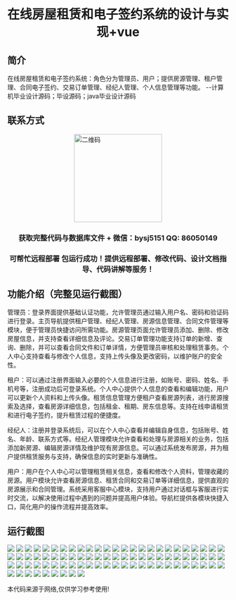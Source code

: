 <p><h1 align="center">在线房屋租赁和电子签约系统的设计与实现+vue</h1></p>

## 简介
在线房屋租赁和电子签约系统：角色分为管理员、用户；提供房源管理、租户管理、合同电子签约、交易订单管理、经纪人管理、个人信息管理等功能。    --计算机毕业设计源码；毕设源码；java毕业设计源码


## 联系方式
<img src="https://bs-1329754181.cos.ap-shanghai.myqcloud.com/wx.jpg" alt="二维码" style="display: block; margin: 0 auto;" width="200px">
<p><h3 align="center">获取完整代码与数据库文件 + 微信：bysj5151 QQ: 86050149</h3></p>
<p><h3 align="center">可帮忙远程部署 包运行成功！提供远程部署、修改代码、设计文档指导、代码讲解等服务！</h3></p>

## 功能介绍（完整见运行截图）
管理员：登录界面提供基础认证功能，允许管理员通过输入用户名、密码和验证码进行登录。主页导航提供租户管理、经纪人管理、房源信息管理、合同文件管理等模块，便于管理员快捷访问所需功能。房源管理页面允许管理员添加、删除、修改房屋信息，并支持查看详细信息及评论。交易订单管理功能支持订单的新增、查询、删除，并可以查看合同文件和订单详情，方便管理员审核和处理租赁事务。个人中心支持查看与修改个人信息，支持上传头像及更改密码，以维护账户的安全性。

租户：可以通过注册界面输入必要的个人信息进行注册，如账号、密码、姓名、手机号等，注册成功后可登录系统。个人中心提供个人信息的查看和编辑功能，用户可以更新个人资料和上传头像。租赁信息管理方便租户查看房源列表，进行房源搜索及选择，查看房源详细信息，包括租金、租期、房东信息等。支持在线申请租赁和进行电子签约，提升租赁过程的便捷度。

经纪人：注册并登录系统后，可以在个人中心查看并编辑自身信息，包括账号、姓名、年龄、联系方式等。经纪人管理模块允许查看和处理与房源相关的业务，包括添加新房源、编辑房源详情及维护现有房源信息。可以通过系统发布房源，并为租户提供租赁服务与支持，确保信息的实时更新与准确性。

用户：用户在个人中心可以管理租赁相关信息，查看和修改个人资料，管理收藏的房源。用户模块允许查看房源信息、租赁合同和交易订单等详细信息，提供直观的房源展示和合同管理。系统采用客服中心模块，支持用户通过对话框与客服进行实时交流，以解决使用过程中遇到的问题并提高用户体验。导航栏提供各模块快捷入口，简化用户的操作流程并提高效率。


## 运行截图
![](https://bs-1329754181.cos.ap-shanghai.myqcloud.com/ssm/OnlineHouseRentalAndElectronicSigningSystem/img/001.jpg)
![](https://bs-1329754181.cos.ap-shanghai.myqcloud.com/ssm/OnlineHouseRentalAndElectronicSigningSystem/img/002.jpg)
![](https://bs-1329754181.cos.ap-shanghai.myqcloud.com/ssm/OnlineHouseRentalAndElectronicSigningSystem/img/003.jpg)
![](https://bs-1329754181.cos.ap-shanghai.myqcloud.com/ssm/OnlineHouseRentalAndElectronicSigningSystem/img/004.jpg)
![](https://bs-1329754181.cos.ap-shanghai.myqcloud.com/ssm/OnlineHouseRentalAndElectronicSigningSystem/img/005.jpg)
![](https://bs-1329754181.cos.ap-shanghai.myqcloud.com/ssm/OnlineHouseRentalAndElectronicSigningSystem/img/006.jpg)
![](https://bs-1329754181.cos.ap-shanghai.myqcloud.com/ssm/OnlineHouseRentalAndElectronicSigningSystem/img/007.jpg)
![](https://bs-1329754181.cos.ap-shanghai.myqcloud.com/ssm/OnlineHouseRentalAndElectronicSigningSystem/img/008.jpg)
![](https://bs-1329754181.cos.ap-shanghai.myqcloud.com/ssm/OnlineHouseRentalAndElectronicSigningSystem/img/009.jpg)
![](https://bs-1329754181.cos.ap-shanghai.myqcloud.com/ssm/OnlineHouseRentalAndElectronicSigningSystem/img/010.jpg)
![](https://bs-1329754181.cos.ap-shanghai.myqcloud.com/ssm/OnlineHouseRentalAndElectronicSigningSystem/img/011.jpg)
![](https://bs-1329754181.cos.ap-shanghai.myqcloud.com/ssm/OnlineHouseRentalAndElectronicSigningSystem/img/012.jpg)
![](https://bs-1329754181.cos.ap-shanghai.myqcloud.com/ssm/OnlineHouseRentalAndElectronicSigningSystem/img/013.jpg)
![](https://bs-1329754181.cos.ap-shanghai.myqcloud.com/ssm/OnlineHouseRentalAndElectronicSigningSystem/img/014.jpg)
![](https://bs-1329754181.cos.ap-shanghai.myqcloud.com/ssm/OnlineHouseRentalAndElectronicSigningSystem/img/015.jpg)
![](https://bs-1329754181.cos.ap-shanghai.myqcloud.com/ssm/OnlineHouseRentalAndElectronicSigningSystem/img/016.jpg)
![](https://bs-1329754181.cos.ap-shanghai.myqcloud.com/ssm/OnlineHouseRentalAndElectronicSigningSystem/img/017.jpg)
![](https://bs-1329754181.cos.ap-shanghai.myqcloud.com/ssm/OnlineHouseRentalAndElectronicSigningSystem/img/018.jpg)
![](https://bs-1329754181.cos.ap-shanghai.myqcloud.com/ssm/OnlineHouseRentalAndElectronicSigningSystem/img/019.jpg)
![](https://bs-1329754181.cos.ap-shanghai.myqcloud.com/ssm/OnlineHouseRentalAndElectronicSigningSystem/img/020.jpg)
![](https://bs-1329754181.cos.ap-shanghai.myqcloud.com/ssm/OnlineHouseRentalAndElectronicSigningSystem/img/021.jpg)
![](https://bs-1329754181.cos.ap-shanghai.myqcloud.com/ssm/OnlineHouseRentalAndElectronicSigningSystem/img/022.jpg)
![](https://bs-1329754181.cos.ap-shanghai.myqcloud.com/ssm/OnlineHouseRentalAndElectronicSigningSystem/img/023.jpg)
![](https://bs-1329754181.cos.ap-shanghai.myqcloud.com/ssm/OnlineHouseRentalAndElectronicSigningSystem/img/024.jpg)
![](https://bs-1329754181.cos.ap-shanghai.myqcloud.com/ssm/OnlineHouseRentalAndElectronicSigningSystem/img/025.jpg)
![](https://bs-1329754181.cos.ap-shanghai.myqcloud.com/ssm/OnlineHouseRentalAndElectronicSigningSystem/img/026.jpg)
![](https://bs-1329754181.cos.ap-shanghai.myqcloud.com/ssm/OnlineHouseRentalAndElectronicSigningSystem/img/027.jpg)
![](https://bs-1329754181.cos.ap-shanghai.myqcloud.com/ssm/OnlineHouseRentalAndElectronicSigningSystem/img/028.jpg)
![](https://bs-1329754181.cos.ap-shanghai.myqcloud.com/ssm/OnlineHouseRentalAndElectronicSigningSystem/img/029.jpg)
![](https://bs-1329754181.cos.ap-shanghai.myqcloud.com/ssm/OnlineHouseRentalAndElectronicSigningSystem/img/030.jpg)
![](https://bs-1329754181.cos.ap-shanghai.myqcloud.com/ssm/OnlineHouseRentalAndElectronicSigningSystem/img/031.jpg)
![](https://bs-1329754181.cos.ap-shanghai.myqcloud.com/ssm/OnlineHouseRentalAndElectronicSigningSystem/img/032.jpg)
![](https://bs-1329754181.cos.ap-shanghai.myqcloud.com/ssm/OnlineHouseRentalAndElectronicSigningSystem/img/033.jpg)
![](https://bs-1329754181.cos.ap-shanghai.myqcloud.com/ssm/OnlineHouseRentalAndElectronicSigningSystem/img/034.jpg)
![](https://bs-1329754181.cos.ap-shanghai.myqcloud.com/ssm/OnlineHouseRentalAndElectronicSigningSystem/img/035.jpg)
![](https://bs-1329754181.cos.ap-shanghai.myqcloud.com/ssm/OnlineHouseRentalAndElectronicSigningSystem/img/036.jpg)
![](https://bs-1329754181.cos.ap-shanghai.myqcloud.com/ssm/OnlineHouseRentalAndElectronicSigningSystem/img/037.jpg)
![](https://bs-1329754181.cos.ap-shanghai.myqcloud.com/ssm/OnlineHouseRentalAndElectronicSigningSystem/img/038.jpg)
![](https://bs-1329754181.cos.ap-shanghai.myqcloud.com/ssm/OnlineHouseRentalAndElectronicSigningSystem/img/039.jpg)
![](https://bs-1329754181.cos.ap-shanghai.myqcloud.com/ssm/OnlineHouseRentalAndElectronicSigningSystem/img/040.jpg)
![](https://bs-1329754181.cos.ap-shanghai.myqcloud.com/ssm/OnlineHouseRentalAndElectronicSigningSystem/img/041.jpg)
![](https://bs-1329754181.cos.ap-shanghai.myqcloud.com/ssm/OnlineHouseRentalAndElectronicSigningSystem/img/042.jpg)
![](https://bs-1329754181.cos.ap-shanghai.myqcloud.com/ssm/OnlineHouseRentalAndElectronicSigningSystem/img/043.jpg)
![](https://bs-1329754181.cos.ap-shanghai.myqcloud.com/ssm/OnlineHouseRentalAndElectronicSigningSystem/img/044.jpg)
![](https://bs-1329754181.cos.ap-shanghai.myqcloud.com/ssm/OnlineHouseRentalAndElectronicSigningSystem/img/045.jpg)
![](https://bs-1329754181.cos.ap-shanghai.myqcloud.com/ssm/OnlineHouseRentalAndElectronicSigningSystem/img/046.jpg)
![](https://bs-1329754181.cos.ap-shanghai.myqcloud.com/ssm/OnlineHouseRentalAndElectronicSigningSystem/img/047.jpg)
![](https://bs-1329754181.cos.ap-shanghai.myqcloud.com/ssm/OnlineHouseRentalAndElectronicSigningSystem/img/048.jpg)
![](https://bs-1329754181.cos.ap-shanghai.myqcloud.com/ssm/OnlineHouseRentalAndElectronicSigningSystem/img/049.jpg)
![](https://bs-1329754181.cos.ap-shanghai.myqcloud.com/ssm/OnlineHouseRentalAndElectronicSigningSystem/img/050.jpg)
![](https://bs-1329754181.cos.ap-shanghai.myqcloud.com/ssm/OnlineHouseRentalAndElectronicSigningSystem/img/051.jpg)
![](https://bs-1329754181.cos.ap-shanghai.myqcloud.com/ssm/OnlineHouseRentalAndElectronicSigningSystem/img/052.jpg)
![](https://bs-1329754181.cos.ap-shanghai.myqcloud.com/ssm/OnlineHouseRentalAndElectronicSigningSystem/img/053.jpg)
![](https://bs-1329754181.cos.ap-shanghai.myqcloud.com/ssm/OnlineHouseRentalAndElectronicSigningSystem/img/054.jpg)
![](https://bs-1329754181.cos.ap-shanghai.myqcloud.com/ssm/OnlineHouseRentalAndElectronicSigningSystem/img/055.jpg)
![](https://bs-1329754181.cos.ap-shanghai.myqcloud.com/ssm/OnlineHouseRentalAndElectronicSigningSystem/img/056.jpg)
![](https://bs-1329754181.cos.ap-shanghai.myqcloud.com/ssm/OnlineHouseRentalAndElectronicSigningSystem/img/057.jpg)
![](https://bs-1329754181.cos.ap-shanghai.myqcloud.com/ssm/OnlineHouseRentalAndElectronicSigningSystem/img/058.jpg)
![](https://bs-1329754181.cos.ap-shanghai.myqcloud.com/ssm/OnlineHouseRentalAndElectronicSigningSystem/img/059.jpg)
![](https://bs-1329754181.cos.ap-shanghai.myqcloud.com/ssm/OnlineHouseRentalAndElectronicSigningSystem/img/060.jpg)
![](https://bs-1329754181.cos.ap-shanghai.myqcloud.com/ssm/OnlineHouseRentalAndElectronicSigningSystem/img/061.jpg)
![](https://bs-1329754181.cos.ap-shanghai.myqcloud.com/ssm/OnlineHouseRentalAndElectronicSigningSystem/img/062.jpg)
![](https://bs-1329754181.cos.ap-shanghai.myqcloud.com/ssm/OnlineHouseRentalAndElectronicSigningSystem/img/063.jpg)
![](https://bs-1329754181.cos.ap-shanghai.myqcloud.com/ssm/OnlineHouseRentalAndElectronicSigningSystem/img/064.jpg)
![](https://bs-1329754181.cos.ap-shanghai.myqcloud.com/ssm/OnlineHouseRentalAndElectronicSigningSystem/img/065.jpg)
![](https://bs-1329754181.cos.ap-shanghai.myqcloud.com/ssm/OnlineHouseRentalAndElectronicSigningSystem/img/066.jpg)
![](https://bs-1329754181.cos.ap-shanghai.myqcloud.com/ssm/OnlineHouseRentalAndElectronicSigningSystem/img/067.jpg)
![](https://bs-1329754181.cos.ap-shanghai.myqcloud.com/ssm/OnlineHouseRentalAndElectronicSigningSystem/img/068.jpg)
![](https://bs-1329754181.cos.ap-shanghai.myqcloud.com/ssm/OnlineHouseRentalAndElectronicSigningSystem/img/069.jpg)
![](https://bs-1329754181.cos.ap-shanghai.myqcloud.com/ssm/OnlineHouseRentalAndElectronicSigningSystem/img/070.jpg)
![](https://bs-1329754181.cos.ap-shanghai.myqcloud.com/ssm/OnlineHouseRentalAndElectronicSigningSystem/img/071.jpg)
![](https://bs-1329754181.cos.ap-shanghai.myqcloud.com/ssm/OnlineHouseRentalAndElectronicSigningSystem/img/072.jpg)
![](https://bs-1329754181.cos.ap-shanghai.myqcloud.com/ssm/OnlineHouseRentalAndElectronicSigningSystem/img/073.jpg)
![](https://bs-1329754181.cos.ap-shanghai.myqcloud.com/ssm/OnlineHouseRentalAndElectronicSigningSystem/img/074.jpg)
![](https://bs-1329754181.cos.ap-shanghai.myqcloud.com/ssm/OnlineHouseRentalAndElectronicSigningSystem/img/075.jpg)
![](https://bs-1329754181.cos.ap-shanghai.myqcloud.com/ssm/OnlineHouseRentalAndElectronicSigningSystem/img/076.jpg)
![](https://bs-1329754181.cos.ap-shanghai.myqcloud.com/ssm/OnlineHouseRentalAndElectronicSigningSystem/img/077.jpg)
![](https://bs-1329754181.cos.ap-shanghai.myqcloud.com/ssm/OnlineHouseRentalAndElectronicSigningSystem/img/078.jpg)
![](https://bs-1329754181.cos.ap-shanghai.myqcloud.com/ssm/OnlineHouseRentalAndElectronicSigningSystem/img/079.jpg)
![](https://bs-1329754181.cos.ap-shanghai.myqcloud.com/ssm/OnlineHouseRentalAndElectronicSigningSystem/img/080.jpg)
![](https://bs-1329754181.cos.ap-shanghai.myqcloud.com/ssm/OnlineHouseRentalAndElectronicSigningSystem/img/081.jpg)
![](https://bs-1329754181.cos.ap-shanghai.myqcloud.com/ssm/OnlineHouseRentalAndElectronicSigningSystem/img/082.jpg)
![](https://bs-1329754181.cos.ap-shanghai.myqcloud.com/ssm/OnlineHouseRentalAndElectronicSigningSystem/img/083.jpg)
![](https://bs-1329754181.cos.ap-shanghai.myqcloud.com/ssm/OnlineHouseRentalAndElectronicSigningSystem/img/084.jpg)

<p>本代码来源于网络,仅供学习参考使用!</p>
